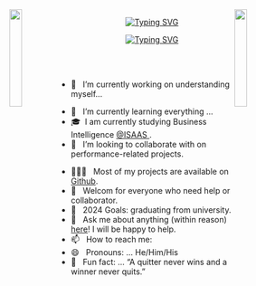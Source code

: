 <!--
![logo](logo.png)-->
<img align="left" src="https://user-images.githubusercontent.com/65187002/144930161-2f783401-8d27-4fdf-a2f7-cc0ba32f1f1f.gif" width="21%" style="display:inline;">
<img align="right" src="https://user-images.githubusercontent.com/65187002/144930161-2f783401-8d27-4fdf-a2f7-cc0ba32f1f1f.gif" width="21%" style="display:inline;">
	
<p align="center">
	<a href="https://git.io/typing-svg"><img src="https://readme-typing-svg.demolab.com?&weight=350&size=25&pause=1000&color=F762DB&repeat=false&random=false&width=435&lines=Hi+%F0%9F%91%8B%2C+I'm+Amine+Ghrab" alt="Typing SVG" /></a>
</p>
<p align="center">
<a align="center" href="https://git.io/typing-svg"><img src="https://readme-typing-svg.demolab.com?font=Fira+Code&weight=200&size=20&pause=1000&color=F762DBFF&random=false&width=435&lines=programmer+from+Tunisia;Business+Intelligence+student;always+learning+new+things" alt="Typing SVG" /></a>
</p>
<p align="center">
<a href="https://komarev.com/ghpvc/?username=amine-ghrab">
  
</a>

</p>

<br><br>
- 🔭 &nbsp; I’m currently working on understanding myself...
<!-- - 🎙️ &nbsp; Host the [PRODCAST-NAME]() podcast. -->
- 🌱 &nbsp; I’m currently learning everything ...
- 🎓 &nbsp;I am currently studying Business Intelligence [@ISAAS ](//https://isaas.rnu.tn//).
- 👯 &nbsp; I’m looking to collaborate with on performance-related projects.
<!-- - 🤔 &nbsp; I’m looking for help with ... -->
- 👨🏻‍💻 &nbsp; Most of my projects are available on [Github](https://github.com/amine-ghrab).
- 🤝 &nbsp; Welcom for everyone who need help or collaborator.
- 🥅 &nbsp; 2024 Goals: graduating from university.
- 💬 &nbsp; Ask me about anything (within reason) [here](https://github.com/amine-ghrab/ama)! I will be happy to help.
- 📫 &nbsp; How to reach me: &nbsp;
- 😄 &nbsp; Pronouns: ... He/Him/His
- 👾 &nbsp; Fun fact: ... “A quitter never wins and a winner never quits.”
<br>
